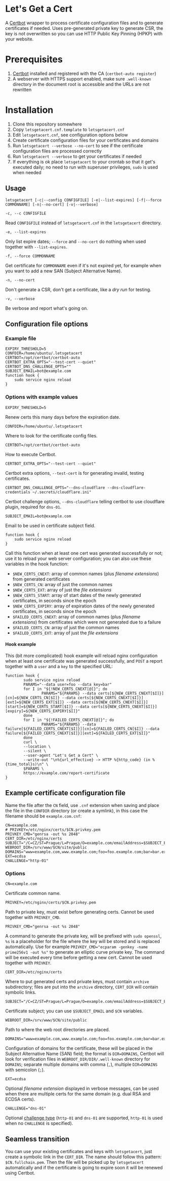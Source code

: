 # Let's Get a Cert
A [Certbot](https://certbot.eff.org/) wrapper to process certificate configuration files and to generate certificates if needed. Uses pre-generated private key to generate CSR, the key is not overwritten so you can use HTTP Public Key Pinning (HPKP) with your website.

# Prerequisites
1. [Certbot](https://certbot.eff.org/) installed and registered with the CA (`certbot-auto register`)
2. A webserver with HTTPS support enabled, make sure `.well-known` directory in the document root is accessible and the URLs are not rewritten

# Installation
1. Clone this repository somewhere
2. Copy `letsgetacert.cnf.template` to `letsgetacert.cnf`
3.  Edit `letsgetacert.cnf`, see configuration options below
4. Create certificate configuration files for your certificates and domains
5. Run `letsgetacert --verbose --no-cert` to see if the certificate configuration files are processed correctly
6. Run `letsgetacert --verbose` to get your certificates if needed
7. If everything is ok place `letsgetacert` to your crontab so that it get's executed daily; no need to run with superuser privileges, `sudo` is used when needed

## Usage
```
letsgetacert [-c|--config CONFIGFILE] [-e|--list-expires] [-f|--force COMMONNAME] [-n|--no-cert] [-v|--verbose]
```

```
-c, --c CONFIGFILE
```
Read `CONFIGFILE` instead of `letsgetacert.cnf` in the `letsgetacert` directory.

```
-e, --list-expires
```
Only list expire dates; `--force` and `--no-cert` do nothing when used together with `--list-expires`.

```
-f, --force COMMONNAME
```
Get certificate for `COMMONNAME` even if it's not expired yet, for example when you want to add a new SAN (Subject Alternative Name).

```
-n, --no-cert
```
Don't generate a CSR, don't get a certificate, like a *dry run* for testing.

```
-v, --verbose
```
Be verbose and report what's going on.

## Configuration file options
### Example file
```
EXPIRY_THRESHOLD=5
CONFDIR=/home/ubuntu/.letsgetacert
CERTBOT=/opt/certbot/certbot-auto
CERTBOT_EXTRA_OPTS="--test-cert --quiet"
CERTBOT_DNS_CHALLENGE_OPTS=""
SUBJECT_EMAIL=bot@example.com
function hook {
    sudo service nginx reload
}
```

### Options with example values
```
EXPIRY_THRESHOLD=5
```
Renew certs this many days before the expiration date.

```
CONFDIR=/home/ubuntu/.letsgetacert
```
Where to look for the certificate config files.

```
CERTBOT=/opt/certbot/certbot-auto
```
How to execute Certbot.

```
CERTBOT_EXTRA_OPTS="--test-cert --quiet"
```
Certbot extra options, `--test-cert` is for generating invalid, testing certificates.

```
CERTBOT_DNS_CHALLENGE_OPTS="--dns-cloudflare --dns-cloudflare-credentials ~/.secrets/cloudflare.ini"
```
Certbot challenge options, `--dns-cloudflare` telling certbot to use cloudflare plugin, required for `dns-01`.

```
SUBJECT_EMAIL=bot@example.com
```
Email to be used in certificate subject field.

```
function hook {
    sudo service nginx reload
}
```
Call this function when at least one cert was generated successfully or not; use it to reload your web server configuration; you can also use these variables in the hook function:

- `$NEW_CERTS_CNEXT`: array of common names (plus *filename extensions*) from generated certificates
- `$NEW_CERTS_CN`: array of just the common names
- `$NEW_CERTS_EXT`: array of just the *file extensions*
- `$NEW_CERTS_START`: array of start dates of the newly generated certificates, in seconds since the epoch
- `$NEW_CERTS_EXPIRY`: array of expiration dates of the newly generated certificates, in seconds since the epoch
- `$FAILED_CERTS_CNEXT`: array of common names (plus *filename extensions*) from certificates which were not generated due to a failure
- `$FAILED_CERTS_CN`: array of just the common names
- `$FAILED_CERTS_EXT`: array of just the *file extensions*

#### Hook example
This (bit more complicated) hook example will reload nginx configuration when at least one certificate was generated successfully, and `POST` a report together with a `user` and a `key` to the specified URL:
```
function hook {
        sudo service nginx reload
        PARAMS="--data user=foo --data key=bar"
        for I in "${!NEW_CERTS_CNEXT[@]}"; do
                PARAMS="${PARAMS} --data certs[${NEW_CERTS_CNEXT[$I]}][cn]=${NEW_CERTS_CN[$I]} --data certs[${NEW_CERTS_CNEXT[$I]}][ext]=${NEW_CERTS_EXT[$I]} --data certs[${NEW_CERTS_CNEXT[$I]}][start]=${NEW_CERTS_START[$I]} --data certs[${NEW_CERTS_CNEXT[$I]}][expiry]=${NEW_CERTS_EXPIRY[$I]}"
        done
        for I in "${!FAILED_CERTS_CNEXT[@]}"; do
                PARAMS="${PARAMS} --data failure[${FAILED_CERTS_CNEXT[$I]}][cn]=${FAILED_CERTS_CN[$I]} --data failure[${FAILED_CERTS_CNEXT[$I]}][ext]=${FAILED_CERTS_EXT[$I]}"
        done
        curl \
        --location \
        --silent \
        --user-agent "Let's Get a Cert" \
        --write-out "\n%{url_effective} -> HTTP %{http_code} (in %{time_total}s)\n" \
        $PARAMS \
        https://example.com/report-certificate
}
```

## Example certificate configuration file
Name the file after the `CN` field, use `.cnf` extension when saving and place the file in the `CONFDIR` directory (or create a symlink), in this case the filename should be `example.com.cnf`:
```
CN=example.com
# PRIVKEY=/etc/nginx/certs/$CN.privkey.pem
PRIVKEY_CMD="genrsa -out %s 2048"
CERT_DIR=/etc/nginx/certs
SUBJECT="/C=CZ/ST=Prague/L=Prague/O=example.com/emailAddress=$SUBJECT_EMAIL/CN=$CN"
WEBROOT_DIR=/srv/www/$CN/site/public
DOMAINS="www=example.com,www.example.com;foo=foo.example.com;bar=bar.example.com"
EXT=ecdsa
CHALLENGE="http-01"
```

### Options
```
CN=example.com
```
Certificate common name.

```
PRIVKEY=/etc/nginx/certs/$CN.privkey.pem
```
Path to private key, must exist before generating certs. Cannot be used together with `PRIVKEY_CMD`.

```
PRIVKEY_CMD="genrsa -out %s 2048"
```
A command to generate the private key, will be prefixed with `sudo openssl`, `%s` is a placeholder for the file where the key will be stored and is replaced automatically. Use for example `PRIVKEY_CMD="ecparam -genkey -name prime256v1 -out %s"` to generate an elliptic curve private key. The command will be executed every time before getting a new cert. Cannot be used together with `PRIVKEY`.

```
CERT_DIR=/etc/nginx/certs
```
Where to put generated certs and private keys, must contain `archive` subdirectory; files are put into the `archive` directory, `CERT_DIR` will contain symbolic links.

```
SUBJECT="/C=CZ/ST=Prague/L=Prague/O=example.com/emailAddress=$SUBJECT_EMAIL/CN=$CN"
```
Certificate subject; you can use `$SUBJECT_EMAIL` and `$CN` variables.

```
WEBROOT_DIR=/srv/www/$CN/site/public
```
Path to where the web root directories are placed.

```
DOMAINS="www=example.com,www.example.com;foo=foo.example.com;bar=bar.example.com"
```
Configuration of domains for the certificate, these will be placed in the Subject Alternative Name (SAN) field; the format is `DIR=DOMAINS`, Certbot will look for verification files in `WEBROOT_DIR/DIR/.well-known` directory for `DOMAINS`; separate multiple domains with comma (`,`), multiple `DIR=DOMAINS` with semicolon (`;`).

```
EXT=ecdsa
```
Optional *filename extension* displayed in verbose messages, can be used when there are multiple certs for the same domain (e.g. dual RSA and ECDSA certs).

```
CHALLENGE="dns-01"
```
Optional [challenge type](https://certbot.eff.org/docs/challenges.html) (`http-01` and `dns-01` are supported, `http-01` is used when no `CHALLENGE` is specified).

## Seamless transition
You can use your existing certificates and keys with `letsgetacert`, just create a symbolic link in the `CERT_DIR`. The name should follow this pattern: `$CN.fullchain.pem`. Then the file will be picked up by `letsgetacert` automatically and if the certificate is going to expire soon it will be renewed using Certbot.
